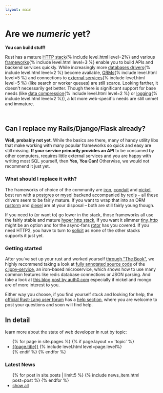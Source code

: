 ```yaml
---
layout: main
---
```


# Are we *numeric* yet?

**You can build stuff!**

<p>Rust has a mature <a href="{{site.baseurl}}/topics/stack/">HTTP stack</a>{% include level.html level=2%} and various <a href="{{site.baseurl}}/topics/frameworks/">frameworks</a>{% include level.html level=3 %} enable you to build APIs and backend services quickly. While increasingly more <a href="{{site.baseurl}}/topics/database/#drivers">databases drivers</a>{% include level.html level=2 %} become available, <a href="{{site.baseurl}}/topics/database/#orms">ORMs</a>{% include level.html level=5 %} and connections to <a href="{{site.baseurl}}/topics/services/">external services</a>{% include level.html level=5 %} (like search or worker queues) are still scarce. Looking farther, it doesn't necessarily get better. Though there is significant support for base needs (like <a href="{{site.baseurl}}/topics/compression/">data compression</a>{% include level.html level=2 %} or <a href="{{site.baseurl}}/topics/logging/">logging</a>{% include level.html level=2 %}), a lot more web-specific needs are still unmet and immature.</p>

<p>&nbsp;</p>

## Can I replace my Rails/Django/Flask already?

**Well, probably not yet**. While the basics are there, many of handy utility libs that make working with many popular frameworks so quick and easy are still missing. **If your service primarily provides an API** to be consumed by  other computers, requires little external services and you are happy with writing most SQL yourself, then **Yes, You Can!** Otherwise, we would not recommend it just yet.

### What should I replace it with?

The frameworks of choice of the community are <a href="{{site.baseurl}}/topics/frameworks/#pkg-iron">iron</a>, <a href="{{site.baseurl}}/topics/frameworks/#pkg-conduit">conduit</a> and <a href="{{site.baseurl}}/topics/frameworks/#pkg-nickel">nickel</a>, best run with a <a href="{{site.baseurl}}/topics/database/#pkg-postgres">postgres</a> or <a href="{{site.baseurl}}/topics/database/#pkg-mysql">mysql</a> backend accompanied by <a href="{{site.baseurl}}/topics/database/#pkg-redis">redis</a> – all these drivers seem to be fairly mature. If you want to wrap that into an ORM <a href="{{site.baseurl}}/topics/database/#pkg-rustorm">rustorm</a> and <a href="{{site.baseurl}}/topics/frameworks/#pkg-diesel">diesel</a> are at your disposal – both are still fairly young though.

If you need to (or want to) go lower in the stack, those frameworks all use the fairly stable and mature <a href="{{site.baseurl}}/topics/stack/#pkg-hyper">hyper http stack</a>, if you want it slimmer <a href="{{site.baseurl}}/topics/stack/#pkg-tiny_http">tiny_http</a> might be an option and for the async-fans <a href="{{site.baseurl}}/topics/stack/#pkg-rotor-http">rotor</a> has you covered. If you need HTTP2, you have to turn to <a href="{{site.baseurl}}/topics/stack/#pkg-solicit">solicit</a> as none of the other stacks supports it just yet.

### Getting started

After you've set up your rust and worked yourself [through "The Book"](https://doc.rust-lang.org/book/), we highly recommend taking a look at [fully annotated source code](https://clippy.bashy.io/docs/) of the [clippy-service](https://clippy.bashy.io), an iron-based microservice, which shows how to use many common features like redis database connections or JSON parsing. And take a look at [this blog post by auth0.com](https://auth0.com/blog/2015/11/30/build-an-api-in-rust-with-jwt-authentication-using-nickelrs/) especially if nickel and mongo are of more interest to you.

Either way you choose, if you find yourself stuck and looking for help, the [official Rust-Lang user forum](https://users.rust-lang.org/) has a [help section](https://users.rust-lang.org/c/help), where you are welcome to post your questions and soon will find help.


## In detail

learn more about the state of web developer in rust by topic:

<ul class="topic-list">
  {% for page in site.pages %}
    {% if page.layout == 'topic' %}
      <li><a href="{{page.url}}">{{page.title}}</a>  {% include level.html level=page.level%}</li>
    {% endif %}
  {% endfor %}
</ul>

<h3> Latest News <a href="{{site.baseurl}}/atom.xml" title="subscribe"><i class="fa fa-rss-square"></i></a></h3>

<ul class="related-news">
  {% for post in site.posts | limit:5 %}
    {% include news_item.html post=post %}
  {% endfor %}
  <li><a href='/news/'>show all</a></li>
</ul>
